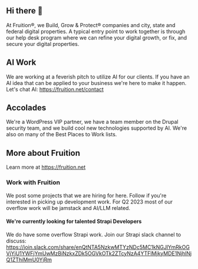 ## Hi there 👋
At Fruition®, we Build, Grow & Protect® companies and city, state and federal digital properties.
A typical entry point to work together is through our help desk program where we can refine your digital growth, or fix, and secure your digital properties. 

## AI Work 
We are working at a feverish pitch to utilize AI for our clients. If you have an AI idea that can be applied to your business we're here to make it happen.  Let's chat AI: https://fruition.net/contact

## Accolades 
We're a WordPress VIP partner, we have a team member on the Drupal security team, and we build cool new technologies supported by AI. We're also on many of the Best Places to Work lists.  

## More about Fruition
Learn more at https://fruition.net

### Work with Fruition 
We post some projects that we are hiring for here. Follow if you're interested in picking up development work. For Q2 2023 most of our overflow work will be jamstack and AI/LLM related. 

#### We're currently looking for talented Strapi Developers
We do have some overflow Strapi work. Join our Strapi slack channel to discuss: https://join.slack.com/share/enQtNTA5NzkwMTYzNDc5MC1kNGJlYmRkOGVjYjU1YWFjYmUwMzBiNzkxZDk5OGVkOTk2ZTcyNzA4YTFlMjkyMDE1NjhlNjQ1ZThiMmU0YjRm
